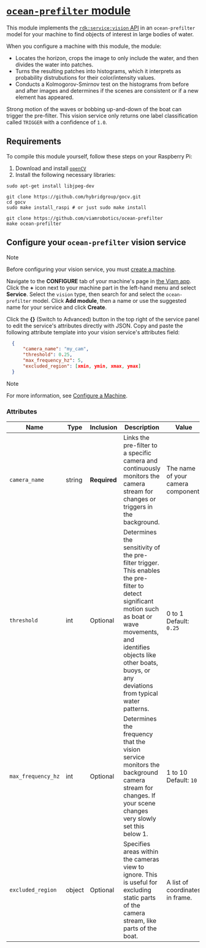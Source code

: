 # [`ocean-prefilter` module](https://app.viam.com/module/viam-labs/ocean-prefilter)

This module implements the [`rdk:service:vision` API](https://docs.viam.com/ml/vision/#api) in an `ocean-prefilter` model for your machine to find objects of interest in large bodies of water.

When you configure a machine with this module, the module:
- Locates the horizon, crops the image to only include the water, and then divides the water into patches.
- Turns the resulting patches into histograms, which it interprets as probability distrubutions for their color/intensity values.
- Conducts a Kolmogorov-Smirnov test on the histograms from before and after images and determines if the scenes are consistent or if a new element has appeared.

Strong motion of the waves or bobbing up-and-down of the boat can trigger the pre-filter.
This vision service only returns one label classification called `TRIGGER` with a confidence of `1.0`.

## Requirements

To compile this module yourself, follow these steps on your Raspberry Pi:

1. Download and install [`openCV`](https://opencv.org/)
2. Install the following necessary libraries:
```
sudo apt-get install libjpeg-dev

git clone https://github.com/hybridgroup/gocv.git
cd gocv
sudo make install_raspi # or just sudo make install

git clone https://github.com/viamrobotics/ocean-prefilter
make ocean-prefilter
```

## Configure your `ocean-prefilter` vision service

> [!NOTE]
> Before configuring your vision service, you must [create a machine](https://docs.viam.com/fleet/machines/#add-a-new-machine).

Navigate to the **CONFIGURE** tab of your machine's page in [the Viam app](https://app.viam.com).
Click the **+** icon next to your machine part in the left-hand menu and select **Service**.
Select the `vision` type, then search for and select the `ocean-prefilter` model.
Click **Add module**, then a name or use the suggested name for your service and click **Create**.

Click the **{}** (Switch to Advanced) button in the top right of the service panel to edit the service's attributes directly with JSON.
Copy and paste the following attribute template into your vision service's attributes field:

```json
  {
      "camera_name": "my_cam",
      "threshold": 0.25,
      "max_frequency_hz": 5,
      "excluded_region": [xmin, ymin, xmax, ymax]
  }
```

> [!NOTE]
> For more information, see [Configure a Machine](https://docs.viam.com/build/configure/).

### Attributes

| Name  | Type  | Inclusion | Description | Value |
|-------|-------|-----------|-------------| ------|
| `camera_name` | string | **Required** | Links the pre-filter to a specific camera and continuously monitors the camera stream for changes or triggers in the background. | The name of your camera component. |
| `threshold`  | int | Optional | Determines the sensitivity of the pre-filter trigger. This enables the pre-filter to detect significant motion such as boat or wave movements, and identifies objects like other boats, buoys, or any deviations from typical water patterns. | 0 to 1<br/> Default: `0.25` |
| `max_frequency_hz`| int | Optional  | Determines the frequency that the vision service monitors the background camera stream for changes. If your scene changes very slowly set this below 1. | 1 to 10<br/> Default: `10` |
| `excluded_region` | object   | Optional  | Specifies areas within the cameras view to ignore. This is useful for excluding static parts of the camera stream, like parts of the boat. | A list of coordinates in frame. |
